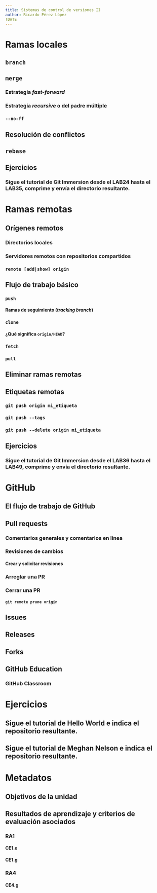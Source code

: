 ```yaml
---
title: Sistemas de control de versiones II
author: Ricardo Pérez López
!DATE
---
```


# Ramas locales

## `branch`

## `merge`

### Estrategia *fast-forward*

### Estrategia *recursive* o del padre múltiple

### `--no-ff`

## Resolución de conflictos

## `rebase`

## Ejercicios

### Sigue el tutorial de Git Immersion desde el LAB24 hasta el LAB35, comprime y envía el directorio resultante.

# Ramas remotas

## Orígenes remotos

### Directorios locales

### Servidores remotos con repositorios compartidos

### `remote [add|show] origin`

## Flujo de trabajo básico

### `push`

#### Ramas de seguimiento (*tracking branch*)

### `clone`

#### ¿Qué significa `origin/HEAD`?

### `fetch`

### `pull`

## Eliminar ramas remotas

## Etiquetas remotas

### `git push origin mi_etiqueta`

### `git push --tags`

### `git push --delete origin mi_etiqueta`

## Ejercicios

### Sigue el tutorial de Git Immersion desde el LAB36 hasta el LAB49, comprime y envía el directorio resultante.

# GitHub

## El flujo de trabajo de GitHub

## Pull requests

### Comentarios generales y comentarios en línea

### Revisiones de cambios

#### Crear y solicitar revisiones

### Arreglar una PR

### Cerrar una PR

#### `git remote prune origin`

## Issues

## Releases

## Forks

## GitHub Education

### GitHub Classroom

# Ejercicios

## Sigue el tutorial de Hello World e indica el repositorio resultante.

## Sigue el tutorial de Meghan Nelson e indica el repositorio resultante.

# Metadatos

## Objetivos de la unidad

## Resultados de aprendizaje y criterios de evaluación asociados

### RA1

#### CE1.e

#### CE1.g

### RA4

#### CE4.g

